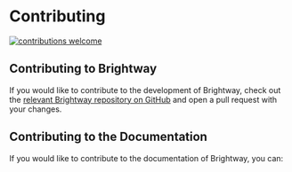 # Contributing

[![contributions welcome](https://img.shields.io/badge/Contributions-Welcome-brightgreen.svg?style=flat&logo=GitHub)](https://github.com/brightway-lca/brightway-documentation)

## Contributing to Brightway

If you would like to contribute to the development of Brightway, check out the [relevant Brightway repository on GitHub](https://github.com/brightway-lca) and open a pull request with your changes.

## Contributing to the Documentation

If you would like to contribute to the documentation of Brightway, you can:

